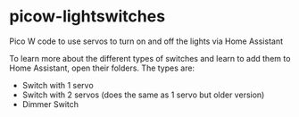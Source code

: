 # picow-lightswitches
Pico W code to use servos to turn on and off the lights via Home Assistant

To learn more about the different types of switches and learn to add them to Home Assistant, open their folders.
The types are:
- Switch with 1 servo
- Switch with 2 servos (does the same as 1 servo but older version)
- Dimmer Switch
